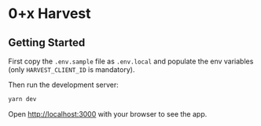 # 0+x Harvest

## Getting Started

First copy the `.env.sample` file as `.env.local` and populate the env variables (only `HARVEST_CLIENT_ID` is mandatory).

Then run the development server:

```bash
yarn dev
```

Open [http://localhost:3000](http://localhost:3000) with your browser to see the app.
